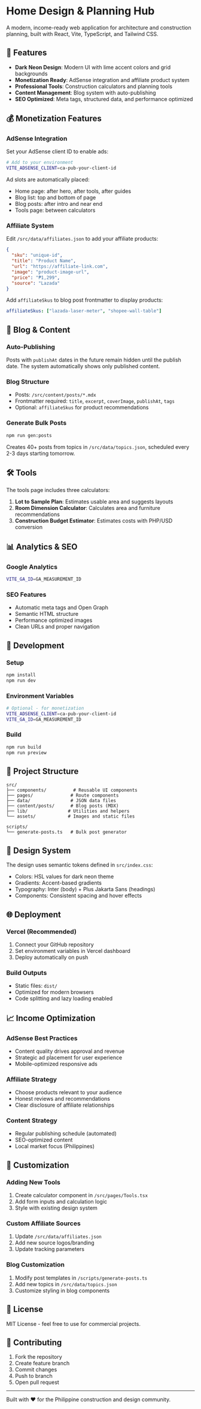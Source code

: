 # Home Design & Planning Hub

A modern, income-ready web application for architecture and construction planning, built with React, Vite, TypeScript, and Tailwind CSS.

## 🚀 Features

- **Dark Neon Design**: Modern UI with lime accent colors and grid backgrounds
- **Monetization Ready**: AdSense integration and affiliate product system
- **Professional Tools**: Construction calculators and planning tools
- **Content Management**: Blog system with auto-publishing
- **SEO Optimized**: Meta tags, structured data, and performance optimized

## 💰 Monetization Features

### AdSense Integration
Set your AdSense client ID to enable ads:
```bash
# Add to your environment
VITE_ADSENSE_CLIENT=ca-pub-your-client-id
```

Ad slots are automatically placed:
- Home page: after hero, after tools, after guides
- Blog list: top and bottom of page
- Blog posts: after intro and near end
- Tools page: between calculators

### Affiliate System
Edit `/src/data/affiliates.json` to add your affiliate products:
```json
{
  "sku": "unique-id",
  "title": "Product Name",
  "url": "https://affiliate-link.com",
  "image": "product-image-url",
  "price": "₱1,299",
  "source": "Lazada"
}
```

Add `affiliateSkus` to blog post frontmatter to display products:
```yaml
affiliateSkus: ["lazada-laser-meter", "shopee-wall-table"]
```

## 📝 Blog & Content

### Auto-Publishing
Posts with `publishAt` dates in the future remain hidden until the publish date. The system automatically shows only published content.

### Blog Structure
- Posts: `/src/content/posts/*.mdx`
- Frontmatter required: `title`, `excerpt`, `coverImage`, `publishAt`, `tags`
- Optional: `affiliateSkus` for product recommendations

### Generate Bulk Posts
```bash
npm run gen:posts
```
Creates 40+ posts from topics in `/src/data/topics.json`, scheduled every 2-3 days starting tomorrow.

## 🛠️ Tools

The tools page includes three calculators:

1. **Lot to Sample Plan**: Estimates usable area and suggests layouts
2. **Room Dimension Calculator**: Calculates area and furniture recommendations  
3. **Construction Budget Estimator**: Estimates costs with PHP/USD conversion

## 📊 Analytics & SEO

### Google Analytics
```bash
VITE_GA_ID=GA_MEASUREMENT_ID
```

### SEO Features
- Automatic meta tags and Open Graph
- Semantic HTML structure
- Performance optimized images
- Clean URLs and proper navigation

## 🚀 Development

### Setup
```bash
npm install
npm run dev
```

### Environment Variables
```bash
# Optional - for monetization
VITE_ADSENSE_CLIENT=ca-pub-your-client-id
VITE_GA_ID=GA_MEASUREMENT_ID
```

### Build
```bash
npm run build
npm run preview
```

## 📁 Project Structure

```
src/
├── components/          # Reusable UI components
├── pages/              # Route components
├── data/               # JSON data files
├── content/posts/      # Blog posts (MDX)
├── lib/               # Utilities and helpers
└── assets/            # Images and static files

scripts/
└── generate-posts.ts   # Bulk post generator
```

## 🎨 Design System

The design uses semantic tokens defined in `src/index.css`:
- Colors: HSL values for dark neon theme
- Gradients: Accent-based gradients
- Typography: Inter (body) + Plus Jakarta Sans (headings)
- Components: Consistent spacing and hover effects

## 🌐 Deployment

### Vercel (Recommended)
1. Connect your GitHub repository
2. Set environment variables in Vercel dashboard
3. Deploy automatically on push

### Build Outputs
- Static files: `dist/`
- Optimized for modern browsers
- Code splitting and lazy loading enabled

## 📈 Income Optimization

### AdSense Best Practices
- Content quality drives approval and revenue
- Strategic ad placement for user experience
- Mobile-optimized responsive ads

### Affiliate Strategy
- Choose products relevant to your audience
- Honest reviews and recommendations
- Clear disclosure of affiliate relationships

### Content Strategy
- Regular publishing schedule (automated)
- SEO-optimized content
- Local market focus (Philippines)

## 🔧 Customization

### Adding New Tools
1. Create calculator component in `/src/pages/Tools.tsx`
2. Add form inputs and calculation logic
3. Style with existing design system

### Custom Affiliate Sources
1. Update `/src/data/affiliates.json`
2. Add new source logos/branding
3. Update tracking parameters

### Blog Customization
1. Modify post templates in `/scripts/generate-posts.ts`
2. Add new topics in `/src/data/topics.json`
3. Customize styling in blog components

## 📄 License

MIT License - feel free to use for commercial projects.

## 🤝 Contributing

1. Fork the repository
2. Create feature branch
3. Commit changes
4. Push to branch
5. Open pull request

---

Built with ❤️ for the Philippine construction and design community.